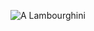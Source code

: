 ![A Lambourghini](https://www.google.co.uk/url?sa=i&rct=j&q=&esrc=s&source=images&cd=&cad=rja&uact=8&ved=2ahUKEwjVgZ702tPdAhVLZ8AKHXJ7CqQQjRx6BAgBEAU&url=https%3A%2F%2Fwww.classicdriver.com%2Fen%2Farticle%2Fcars%2Flamborghini-countach-stole-show&psig=AOvVaw2bgGeIJfOuiWbNCfD2so7R&ust=1537880892997968)
